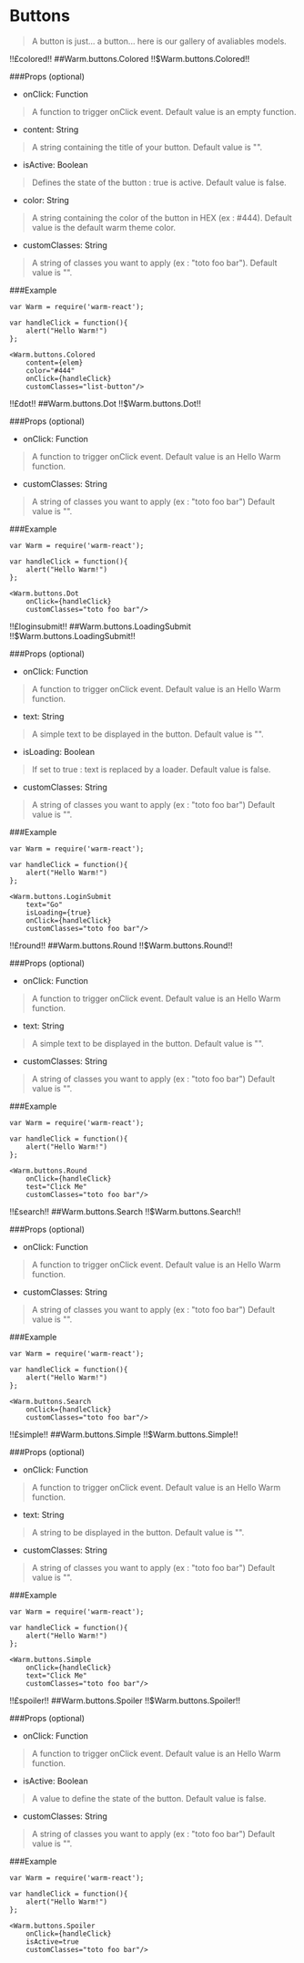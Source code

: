 # Buttons
> A button is just... a button... here is our gallery of avaliables models.

!!£colored!!
##Warm.buttons.Colored !!$Warm.buttons.Colored!!

###Props (optional)
- onClick: Function

> A function to trigger onClick event.
> Default value is an empty function.

- content: String

> A string containing the title of your button.
> Default value is "".

- isActive: Boolean

> Defines the state of the button : true is active.
> Default value is false.

- color: String

> A string containing the color of the button in HEX (ex : #444).
> Default value is the default warm theme color.

- customClasses: String

> A string of classes you want to apply (ex : "toto foo bar").
> Default value is "".

###Example

```
var Warm = require('warm-react');

var handleClick = function(){
    alert("Hello Warm!")
};

<Warm.buttons.Colored
    content={elem}
    color="#444"
    onClick={handleClick}
    customClasses="list-button"/>
```


!!£dot!!
##Warm.buttons.Dot !!$Warm.buttons.Dot!!

###Props (optional)
- onClick: Function

> A function to trigger onClick event.
> Default value is an Hello Warm function.

- customClasses: String

> A string of classes you want to apply (ex : "toto foo bar")
> Default value is "".

###Example

```
var Warm = require('warm-react');

var handleClick = function(){
    alert("Hello Warm!")
};

<Warm.buttons.Dot
    onClick={handleClick}
    customClasses="toto foo bar"/>
```

!!£loginsubmit!!
##Warm.buttons.LoadingSubmit !!$Warm.buttons.LoadingSubmit!!

###Props (optional)
- onClick: Function

> A function to trigger onClick event.
> Default value is an Hello Warm function.

- text: String

> A simple text to be displayed in the button.
> Default value is "".

- isLoading: Boolean

> If set to true : text is replaced by a loader.
> Default value is false.

- customClasses: String

> A string of classes you want to apply (ex : "toto foo bar")
> Default value is "".

###Example

```
var Warm = require('warm-react');

var handleClick = function(){
    alert("Hello Warm!")
};

<Warm.buttons.LoginSubmit
    text="Go"
    isLoading={true}
    onClick={handleClick}
    customClasses="toto foo bar"/>
```


!!£round!!
##Warm.buttons.Round !!$Warm.buttons.Round!!

###Props (optional)
- onClick: Function

> A function to trigger onClick event.
> Default value is an Hello Warm function.

- text: String

> A simple text to be displayed in the button.
> Default value is "".

- customClasses: String

> A string of classes you want to apply (ex : "toto foo bar")
> Default value is "".

###Example

```
var Warm = require('warm-react');

var handleClick = function(){
    alert("Hello Warm!")
};

<Warm.buttons.Round
    onClick={handleClick}
    test="Click Me"
    customClasses="toto foo bar"/>
```

!!£search!!
##Warm.buttons.Search !!$Warm.buttons.Search!!

###Props (optional)
- onClick: Function

> A function to trigger onClick event.
> Default value is an Hello Warm function.

- customClasses: String

> A string of classes you want to apply (ex : "toto foo bar")
> Default value is "".

###Example

```
var Warm = require('warm-react');

var handleClick = function(){
    alert("Hello Warm!")
};

<Warm.buttons.Search
    onClick={handleClick}
    customClasses="toto foo bar"/>
```

!!£simple!!
##Warm.buttons.Simple !!$Warm.buttons.Simple!!

###Props (optional)
- onClick: Function

> A function to trigger onClick event.
> Default value is an Hello Warm function.

- text: String

> A string to be displayed in the button.
> Default value is "".

- customClasses: String

> A string of classes you want to apply (ex : "toto foo bar")
> Default value is "".

###Example

```
var Warm = require('warm-react');

var handleClick = function(){
    alert("Hello Warm!")
};

<Warm.buttons.Simple
    onClick={handleClick}
    text="Click Me"
    customClasses="toto foo bar"/>
```

!!£spoiler!!
##Warm.buttons.Spoiler !!$Warm.buttons.Spoiler!!

###Props (optional)
- onClick: Function

> A function to trigger onClick event.
> Default value is an Hello Warm function.

- isActive: Boolean

> A value to define the state of the button.
> Default value is false.

- customClasses: String

> A string of classes you want to apply (ex : "toto foo bar")
> Default value is "".

###Example

```
var Warm = require('warm-react');

var handleClick = function(){
    alert("Hello Warm!")
};

<Warm.buttons.Spoiler
    onClick={handleClick}
    isActive=true
    customClasses="toto foo bar"/>
```
